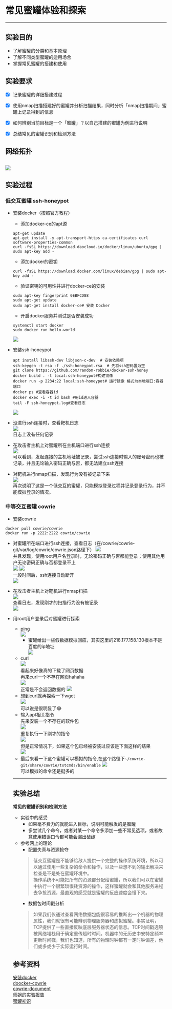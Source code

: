 # 常见蜜罐体验和探索 
--- 
## 实验目的  
* 了解蜜罐的分类和基本原理
* 了解不同类型蜜罐的适用场合
* 掌握常见蜜罐的搭建和使用   
## 实验要求  
- [x] 记录蜜罐的详细搭建过程
- [x] 使用nmap扫描搭建好的蜜罐并分析扫描结果，同时分析「nmap扫描期间」蜜罐上记录得到的信息  

- [x] 如何辨别当前目标是一个「蜜罐」？以自己搭建的蜜罐为例进行说明
- [x] 总结常见的蜜罐识别和检测方法  
## 网络拓扑  
![](img\topology.PNG)
---  
## 实验过程  
### 低交互蜜罐 ssh-honeypot  
* 安装docker（按照官方教程）  
  * 添加docker-ce的apt源  
  ```  
  apt-get update
  apt-get install -y apt-transport-https ca-certificates curl software-properties-common
  curl -fsSL https://download.daocloud.io/docker/linux/ubuntu/gpg | sudo apt-key add -  
  ```  
  * 添加docker的密钥  
  ```
  curl -fsSL https://download.docker.com/linux/debian/gpg | sudo apt-key add -  
  ```  
  * 验证密钥的可用性并进行docker-ce的安装  
  ```  
  sudo apt-key fingerprint 0EBFCD88
  sudo apt-get update
  sudo apt-get install docker-ce# 安装 Docker  
  ```  
  * 开启docker服务并测试是否安装成功  
  ```  
  systemctl start docker
  sudo docker run hello-world  
  ```  
  ![](img\docker.PNG)  
* 安装ssh-honeypot  
    ```  
    apt install libssh-dev libjson-c-dev  # 安装依赖项 
    ssh-keygen -t rsa -f ./ssh-honeypot.rsa  # 先将ssh密码置为空
    git clone https://github.com/random-robbie/docker-ssh-honey
    docker build . -t local:ssh-honeypot#构建镜像
    docker run -p 2234:22 local:ssh-honeypot# 运行镜像 格式为本地端口:容器端口  
    docker ps #查看容器id
    docker exec -i -t id bash #用id进入容器
    tail -F ssh-honeypot.log#查看日志  
    ```  
    ![](img\bash.PNG)  
* 没进行ssh连接时，查看靶机日志  
![](img\before-log.PNG)  
日志上没有任何记录   

* 在攻击者主机上对蜜罐所在主机端口进行ssh连接  
![](img\after-log.PNG)  
可以看到，发起连接的主机地址被记录，尝试ssh连接时输入的账号密码也被记录，并且无论输入密码正确与否，都无法建立ssh连接   
* 对靶机进行nmap扫描，发现行为没有被记录下来  
![](img\ssh-nmap.PNG)   
再次说明了这是一个低交互的蜜罐，只能模拟登录过程并记录登录行为，并不能模拟登录的情况。  
### 中等交互蜜罐 cowrie  
* 安装cowrie  
```  
docker pull cowrie/cowrie  
docker run -p 2222:2222 cowrie/cowrie  
```   
* 对蜜罐所在端口进行ssh连接，查看日志（在/cowrie/cowrie-git/var/log/cowrie/cowrie.json路径下）
![](img\co-log.PNG)    
并且发现，使用root用户名登录时，无论密码正确与否都能登录；使用其他用户无论密码正确与否都登录不上  
![](img\co-kali.PNG)
![](img\co-root.PNG)  
一段时间后，ssh连接自动断开  
![](img\co-close-connection.PNG)
* 在攻击者主机上对靶机进行nmap扫描  
![](img\co-nmap.PNG)  
查看日志，发现刚才的扫描行为没有被记录  
![](img\co-aflog.PNG)  
* 用root用户登录后对蜜罐进行探索  
  * ping  
  ![](img\co-ping.PNG)  
    * 蜜罐给出一些假数据模拟回应，其实这里的218.177.158.130根本不是百度的ip地址  
    ![](img\218.PNG)  
  * curl  
  ![](img\co-curl.PNG)    
  看起来好像真的下载了网页数据  
  再来curl一个不存在网页hahaha  
  ![](img\curl-hahaha.PNG)  
  正常是不会返回数据的 
  ![](img\curl-haha.PNG)   
  * 想到curl就再探索一下wget  
   ![](img\wget.PNG)  
   可以说是很明显了😂
  * 输入apt相关指令  
  先来安装一个不存在的软件包  
  ![](img\apt-get1.PNG)  
  重复执行一下刚才的指令  
  ![](img\co-apt2.PNG)    
  但是正常情况下，如果这个包已经被安装过应该是下面这样的结果  
  ![](img\right-apt.PNG)  
  * 最后来看一下这个蜜罐可以模拟的指令,在这个路径下```~/cowrie-git/share/cowrie/txtcmds/bin/enable```
  ![](img\co-command.PNG)  
  可以模拟的命令还是挺多的  
  ---  
  ## 实验总结  
  **常见的蜜罐识别和检测方法**    
  * 实验中的感受  
    * 如果毫不费力的就能进入目标，说明可能触发的是蜜罐  
    * 多尝试几个命令，或者对某一个命令多添加一些不常见选项，或者故意使用错误口令都可能会漏出破绽  
  * 参考网上的理论 
    * 配置失真与资源抢夺  
    > 低交互蜜罐是不能够给敌人提供一个完整的操作系统环境，所以可以通过使用一些复杂的命令和操作，以及一些想不到的输出解决来检查是不是处在蜜罐环境中。  
    > 操作系统不可能把所有的资源都分配给蜜罐，所以我们可以在蜜罐中执行一个很繁琐很耗资源的操作，这样蜜罐就会和其他服务进程去争抢资源，最直观的感受就是蜜罐的反应速度会慢下来。
    * 数据包时间戳分析  
    > 如果我们仅通过查看网络数据包能很容易的推断出一个机器的物理属性，我们就很有可能辨别物理服务器和虚拟蜜罐。事实证明，TCP提供了一些直接反映底层服务器状态的信息。TCP时间戳选项被网络堆栈用于确定重传超时时间。机器中的无历史中安特定频率更新时间戳，我们也知道，所有的物理时钟都有一定时钟偏差，他们或多或少于实际运行时间。  

  ## 参考资料  
  [安装docker](https://medium.com/@calypso_bronte/installing-docker-in-kali-linux-2018-1-ef3a8ce3648)  
  [doocker-cowrie](https://github.com/cowrie/docker-cowrie)  
  [cowrie-document](https://cowrie.readthedocs.io/en/latest/index.html)  
  [师姐的实验报告](https://github.com/CUCCS/2019-NS-Public-YanhuiJessica/tree/ns0x11/ns-0x11)   
  [蜜罐初识](https://blog.csdn.net/jemy369/article/details/93722594)


